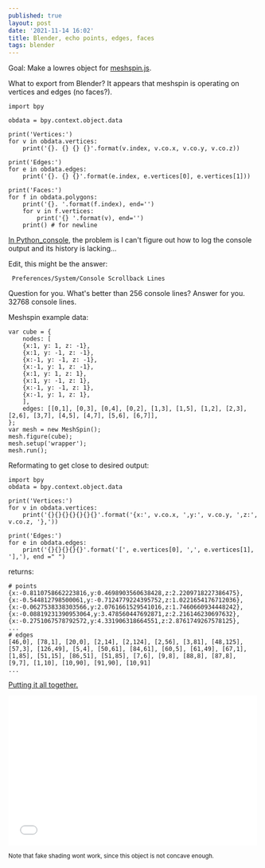 ```yaml
---
published: true
layout: post
date: '2021-11-14 16:02'
title: Blender, echo points, edges, faces
tags: blender 
---
```

Goal: Make a lowres object for [meshspin.js](https://kickstart.ch/pages/meshspin-js.html).

What to export from Blender? It appears that meshspin is operating on vertices and edges (no faces?).

    import bpy

    obdata = bpy.context.object.data

    print('Vertices:')
    for v in obdata.vertices:
        print('{}. {} {} {}'.format(v.index, v.co.x, v.co.y, v.co.z))

    print('Edges:')
    for e in obdata.edges:
        print('{}. {} {}'.format(e.index, e.vertices[0], e.vertices[1]))

    print('Faces:')
    for f in obdata.polygons:
        print('{}. '.format(f.index), end='')
        for v in f.vertices:
            print('{} '.format(v), end='')
        print() # for newline

[In Python_console](https://blender.stackexchange.com/questions/69881/vertices-coords-and-edges-exporting), the problem is I can't figure out how to log the console output and its history is lacking...  

Edit, this might be the answer:

     Preferences/System/Console Scrollback Lines

Question for you. What's better than 256 console lines? Answer for you. 32768 console lines.

Meshspin example data:

    var cube = {
        nodes: [
        {x:1, y: 1, z: -1},
        {x:1, y: -1, z: -1},
        {x:-1, y: -1, z: -1},
        {x:-1, y: 1, z: -1},
        {x:1, y: 1, z: 1},
        {x:1, y: -1, z: 1},
        {x:-1, y: -1, z: 1},
        {x:-1, y: 1, z: 1},
        ],
        edges: [[0,1], [0,3], [0,4], [0,2], [1,3], [1,5], [1,2], [2,3], [2,6], [3,7], [4,5], [4,7], [5,6], [6,7]],
    };
    var mesh = new MeshSpin();
    mesh.figure(cube);
    mesh.setup('wrapper');
    mesh.run();

Reformating to get close to desired output:

    import bpy
    obdata = bpy.context.object.data

    print('Vertices:')
    for v in obdata.vertices:
        print('{}{}{}{}{}{}{}'.format('{x:', v.co.x, ',y:', v.co.y, ',z:', v.co.z, '},'))

    print('Edges:')
    for e in obdata.edges:
        print('{}{}{}{}{}'.format('[', e.vertices[0], ',', e.vertices[1], '],'), end =" ")

returns:

    # points
    {x:-0.8110758662223816,y:0.4698903560638428,z:2.2209718227386475},
    {x:-0.544812798500061,y:-0.7124779224395752,z:1.0221654176712036},
    {x:-0.0627538338303566,y:2.0761661529541016,z:1.7460660934448242},
    {x:-0.08819231390953064,y:3.478560447692871,z:2.216146230697632},
    {x:-0.2751067578792572,y:4.331906318664551,z:2.8761749267578125},
    ...
    # edges    
    [46,0], [78,1], [20,0], [2,14], [2,124], [2,56], [3,81], [48,125], [57,3], [126,49], [5,4], [50,61], [84,61], [60,5], [61,49], [67,1], [1,85], [51,15], [86,51], [51,85], [7,6], [9,8], [88,8], [87,8], [9,7], [1,10], [10,90], [91,90], [10,91]
    ...

[Putting it all together.](/meshspinBrex.htm)
<iframe scrolling="no" src="/meshspinBrex.htm" height="300" width="500" title="brex 3d" style="border:none;"></iframe>

<small>Note that fake shading wont work, since this object is not concave enough.</small>